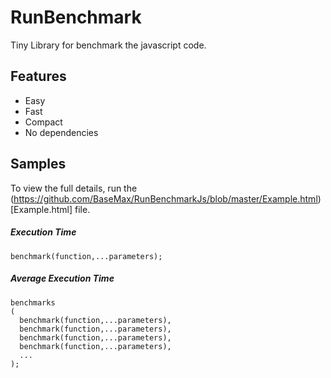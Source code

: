 # RunBenchmark
Tiny Library for benchmark the javascript code.


## Features 
  - Easy
  - Fast
  - Compact
  - No dependencies

## Samples

To view the full details, run the (https://github.com/BaseMax/RunBenchmarkJs/blob/master/Example.html)[Example.html] file.

##### Execution Time
```
benchmark(function,...parameters);
```

##### Average Execution Time
```
benchmarks
(
  benchmark(function,...parameters),
  benchmark(function,...parameters),
  benchmark(function,...parameters),
  benchmark(function,...parameters),
  ...
);
```
